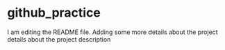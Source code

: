 # github_practice
I am editing the README file. Adding some more details about the project details about the project description
